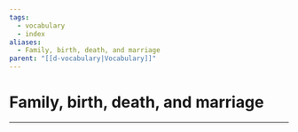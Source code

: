 ```yaml
---
tags:
  - vocabulary
  - index
aliases:
  - Family, birth, death, and marriage
parent: "[[d-vocabulary|Vocabulary]]"
---
```

# Family, birth, death, and marriage
---
